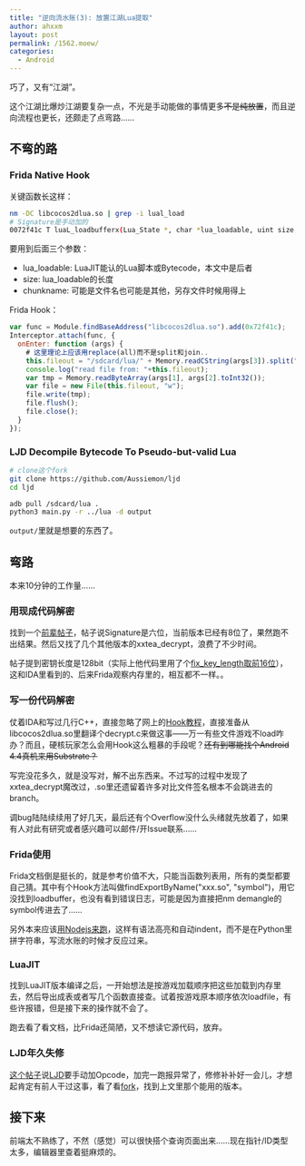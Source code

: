 ```yaml
---
title: "逆向流水账(3): 放置江湖Lua提取"
author: ahxxm
layout: post
permalink: /1562.moew/
categories:
  - Android
---
```


巧了，又有“江湖”。

这个江湖比爆炒江湖要复杂一点，不光是手动能做的事情更多<del>不是纯放置</del>，而且逆向流程也更长，还颇走了点弯路……

## 不弯的路

### Frida Native Hook

关键函数长这样：

```bash
nm -DC libcocos2dlua.so | grep -i lual_load
# Signature是手动加的
0072f41c T luaL_loadbufferx(Lua_State *, char *lua_loadable, uint size, char *chunkname)
```

要用到后面三个参数：

- lua_loadable: LuaJIT能认的Lua脚本或Bytecode，本文中是后者
- size: lua_loadable的长度
- chunkname: 可能是文件名也可能是其他，另存文件时候用得上

Frida Hook：<!-- Google了好一会儿都不知道怎么用node跑这东西，只会在python里写字符串。。 -->
```javascript
var func = Module.findBaseAddress("libcocos2dlua.so").add(0x72f41c);
Interceptor.attach(func, {
  onEnter: function (args) {
    # 这里理论上应该用replace(all)而不是split和join..
    this.fileout = "/sdcard/lua/" + Memory.readCString(args[3]).split("/").join(".");
    console.log("read file from: "+this.fileout);
    var tmp = Memory.readByteArray(args[1], args[2].toInt32());
    var file = new File(this.fileout, "w");
    file.write(tmp);
    file.flush();
    file.close();
  }
});
```

### LJD Decompile Bytecode To Pseudo-but-valid Lua

```bash
# clone这个fork
git clone https://github.com/Aussiemon/ljd
cd ljd

adb pull /sdcard/lua .
python3 main.py -r ../lua -d output
```

`output/`里就是想要的东西了。


## 弯路

本来10分钟的工作量……

### 用现成代码解密

找到一个[前辈帖子](https://github.com/crazyyao0/codearchive/tree/master/reverse/%E6%94%BE%E7%BD%AE%E6%B1%9F%E6%B9%96)，帖子说Signature是六位，当前版本已经有8位了，果然跑不出结果。然后又找了几个其他版本的xxtea_decrypt，浪费了不少时间。

帖子提到密钥长度是128bit（实际上他代码里用了个[fix_key_length取前16位](https://github.com/crazyyao0/codearchive/blob/master/reverse/%E6%94%BE%E7%BD%AE%E6%B1%9F%E6%B9%96/decode_lua/xxtea.cpp#L63)），这和IDA里看到的、后来Frida观察内存里的，相互都不一样。。

### 写一份代码解密

仗着IDA和写过几行C++，直接忽略了网上的[Hook教程](https://www.52pojie.cn/thread-682778-1-1.html)，直接准备从libcocos2dlua.so里翻译个decrypt.c来做这事——万一有些文件游戏不load咋办？而且，硬核玩家怎么会用Hook这么粗暴的手段呢？<del>还有到哪能找个Android 4.4真机来用Substrate？</del>

写完没花多久，就是没写对，解不出东西来。不过写的过程中发现了xxtea_decrypt魔改过，.so里还遗留着许多对比文件签名根本不会跳进去的branch。

调bug陆陆续续用了好几天，最后还有个Overflow没什么头绪就先放着了，如果有人对此有研究或者感兴趣可以邮件/开Issue联系…… <!-- gcc -g -fsanitize=address -fno-omit-frame-pointer -Wall -Wextra main.c xxtea.c && ./a.out &&  gco -- base -->


### Frida使用

Frida文档倒是挺长的，就是参考价值不大，只能当函数列表用，所有的类型都要自己猜。其中有个Hook方法叫做findExportByName("xxx.so", "symbol")，用它没找到loadbuffer，也没有看到错误日志，可能是因为直接把nm demangle的symbol传进去了……

另外本来应该[用Nodejs来跑](https://github.com/frida/frida-node/blob/master/examples/hook_function.js)，这样有语法高亮和自动indent，而不是在Python里拼字符串，写流水账的时候才反应过来。

### LuaJIT

找到LuaJIT版本编译之后，一开始想法是按游戏加载顺序把这些加载到内存里去，然后导出成表或者写几个函数直接查。试着按游戏原本顺序依次loadfile，有些许报错，但是接下来的操作就不会了。

跑去看了看文档，比Frida还简陋，又不想读它源代码，放弃。

### LJD年久失修

[这个帖子](https://bbs.pediy.com/thread-216800-1.htm)说[LJD](https://github.com/NightNord/ljd)要手动加Opcode，加完一跑报异常了，修修补补好一会儿，才想起肯定有前人干过这事，看了看[fork](https://github.com/NightNord/ljd/network/members)，找到上文里那个能用的版本。

## 接下来

前端太不熟练了，不然（感觉）可以很快搭个查询页面出来……现在指针/ID类型太多，编辑器里查着挺麻烦的。
